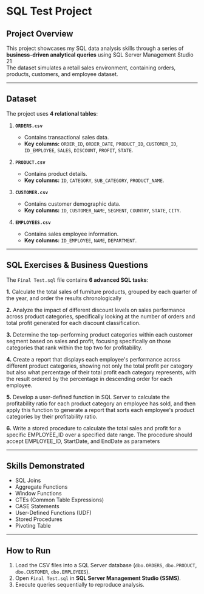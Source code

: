 # SQL Test Project

## Project Overview
This project showcases my SQL data analysis skills through a series of **business-driven analytical queries** using SQL Server Management Studio 21  
The dataset simulates a retail sales environment, containing orders, products, customers, and employee dataset.

---

## Dataset
The project uses **4 relational tables**:

1. **`ORDERS.csv`**  
   - Contains transactional sales data.  
   - **Key columns:** `ORDER_ID`, `ORDER_DATE`, `PRODUCT_ID`, `CUSTOMER_ID`, `ID_EMPLOYEE`, `SALES`, `DISCOUNT`, `PROFIT`, `STATE`.

2. **`PRODUCT.csv`**  
   - Contains product details.  
   - **Key columns:** `ID`, `CATEGORY`, `SUB_CATEGORY`, `PRODUCT_NAME`.

3. **`CUSTOMER.csv`**  
   - Contains customer demographic data.  
   - **Key columns:** `ID`, `CUSTOMER_NAME`, `SEGMENT`, `COUNTRY`, `STATE`, `CITY`.

4. **`EMPLOYEES.csv`**  
   - Contains sales employee information.  
   - **Key columns:** `ID_EMPLOYEE`, `NAME`, `DEPARTMENT`.

---

## SQL Exercises & Business Questions
The `Final Test.sql` file contains **6 advanced SQL tasks**:

**1.** Calculate the total sales of furniture products, grouped by each quarter of the year, and order the results chronologically

**2.** Analyze the impact of different discount levels on sales performance across product categories, 
specifically looking at the number of orders and total profit generated for each discount classification.

**3.** Determine the top-performing product categories within each customer segment based on sales and profit, focusing specifically on those categories that rank within the top two for profitability.

**4.** Create a report that displays each employee's performance across different product categories, showing not only the total profit per category but also what percentage of their total profit each category represents, with the result ordered by the percentage in descending order for each employee.

**5.** Develop a user-defined function in SQL Server to calculate the profitability ratio for each product category an employee has sold, and then apply this function to generate a report that sorts each employee's product categories by their profitability ratio.

**6.** Write a stored procedure to calculate the total sales and profit for a specific EMPLOYEE_ID over a specified date range. The procedure should accept EMPLOYEE_ID, StartDate, and EndDate as parameters

---

## Skills Demonstrated
- SQL Joins
- Aggregate Functions
- Window Functions
- CTEs (Common Table Expressions)
- CASE Statements
- User-Defined Functions (UDF)
- Stored Procedures
- Pivoting Table

---

## How to Run
1. Load the CSV files into a SQL Server database (`dbo.ORDERS`, `dbo.PRODUCT`, `dbo.CUSTOMER`, `dbo.EMPLOYEES`).
2. Open `Final Test.sql` in **SQL Server Management Studio (SSMS)**.
3. Execute queries sequentially to reproduce analysis.
